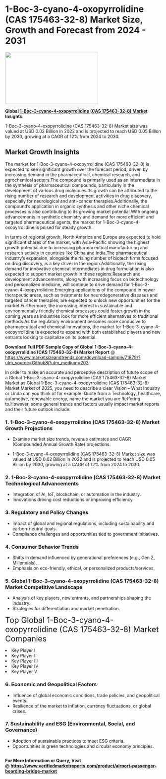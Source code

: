 <H1>1-Boc-3-cyano-4-oxopyrrolidine (CAS 175463-32-8) Market Size, Growth and Forecast from 2024 - 2031</H1><img class="aligncenter size-medium wp-image-584254" src="https://thirdeyenews.in/wp-content/uploads/2024/09/Global-Market-Research-300x168.jpeg" alt="" width="300" height="168" /><p><strong>Global&nbsp;<a href="https://www.marketsizeandtrends.com/download-sample/71879/?utm_source=Github8j?utm_medium=203">1-Boc-3-cyano-4-oxopyrrolidine (CAS 175463-32-8) Market</a> Insights</strong></p><p>1-Boc-3-cyano-4-oxopyrrolidine (CAS 175463-32-8) Market size was valued at USD 0.02 Billion in 2022 and is projected to reach USD 0.05 Billion by 2030, growing at a CAGR of 12% from 2024 to 2030.</p><p><h2>Market Growth Insights</h2> <p>The market for 1-Boc-3-cyano-4-oxopyrrolidine (CAS 175463-32-8) is expected to see significant growth over the forecast period, driven by increasing demand in the pharmaceutical, chemical research, and agrochemical sectors.The compound is primarily used as an intermediate in the synthesis of pharmaceutical compounds, particularly in the development of various drug molecules.Its growth can be attributed to the rising number of research and development activities in drug discovery, especially for neurological and anti-cancer therapies.Additionally, the compound’s application in organic synthesis and other niche chemical processes is also contributing to its growing market potential.With ongoing advancements in synthetic chemistry and demand for more efficient and targeted pharmaceutical agents, the market for 1-Boc-3-cyano-4-oxopyrrolidine is poised for steady growth.</p> <p>In terms of regional growth, North America and Europe are expected to hold significant shares of the market, with Asia-Pacific showing the highest growth potential due to increasing pharmaceutical manufacturing and research activity in countries like China and India.The pharmaceutical industry’s expansion, alongside the rising number of biotech firms focused on drug discovery, is a key driver in the region.Additionally, the rising demand for innovative chemical intermediates in drug formulation is also expected to support market growth in these regions.Research and development advancements, along with increasing focus on biotechnology and personalized medicine, will continue to drive demand for 1-Boc-3-cyano-4-oxopyrrolidine.Emerging applications of the compound in newer therapeutic areas, such as treatments for neurodegenerative diseases and targeted cancer therapies, are expected to unlock new opportunities for the market.Furthermore, the increasing interest in sustainable and environmentally friendly chemical processes could foster growth in the coming years as industries look for more efficient alternatives to traditional methods.As the regulatory environment becomes more conducive to pharmaceutical and chemical innovations, the market for 1-Boc-3-cyano-4-oxopyrrolidine is expected to expand with both established players and new entrants looking to capitalize on its potential.</p> <p><span class=""><strong>Download Full PDF Sample Copy of Global 1-Boc-3-cyano-4-oxopyrrolidine (CAS 175463-32-8) Market Report</strong> @ <a href="https://www.marketsizeandtrends.com/download-sample/71879/?utm_source=Github8j?utm_medium=203" target="_blank">https://www.marketsizeandtrends.com/download-sample/71879/?utm_source=Github8j?utm_medium=203</a></span></p><p>In order to make an accurate and perceptive description of future scope of a Global&nbsp;1-Boc-3-cyano-4-oxopyrrolidine (CAS 175463-32-8) Market Market as Global&nbsp;1-Boc-3-cyano-4-oxopyrrolidine (CAS 175463-32-8) Market Market of 2025, you need to describe a clear Vision &ndash; What Industry or Linda can you think of for example: Quote from a Technology, healthcare, automotive, renewable energy, name the market you are Reffering to.However, some general trends and factors usually impact market reports and their future outlook include:</p><h3>1.&nbsp;<strong>1-Boc-3-cyano-4-oxopyrrolidine (CAS 175463-32-8) Market Growth Projections</strong></h3><ul><li>Examine market size trends, revenue estimates and CAGR (Compounded Annual Growth Rate) projections.</li><li><p>1-Boc-3-cyano-4-oxopyrrolidine (CAS 175463-32-8) Market size was valued at USD 0.02 Billion in 2022 and is projected to reach USD 0.05 Billion by 2030, growing at a CAGR of 12% from 2024 to 2030.</p></li></ul><h3>2.&nbsp;<strong>1-Boc-3-cyano-4-oxopyrrolidine (CAS 175463-32-8) Market Technological Advancements</strong></h3><ul><li>Integration of AI, IoT, blockchain, or automation in the industry.</li><li>Innovations driving cost reductions or improving efficiency.</li></ul><h3>3.&nbsp;<strong>Regulatory and Policy Changes</strong></h3><ul><li>Impact of global and regional regulations, including sustainability and carbon-neutral goals.</li><li>Compliance challenges and opportunities tied to government initiatives.</li></ul><h3>4.&nbsp;<strong>Consumer Behavior Trends</strong></h3><ul><li>Shifts in demand influenced by generational preferences (e.g., Gen Z, Millennials).</li><li>Emphasis on eco-friendly, ethical, or personalized products/services.</li></ul><h3>5.&nbsp;<strong>Global 1-Boc-3-cyano-4-oxopyrrolidine (CAS 175463-32-8) Market Competitive Landscape</strong></h3><ul><li>Analysis of key players, new entrants, and partnerships shaping the industry.</li><li>Strategies for differentiation and market penetration.</li></ul><p data-pm-slice="1 1 []"><span style="color: inherit; font-family: inherit; font-size: 25px;">Top Global 1-Boc-3-cyano-4-oxopyrrolidine (CAS 175463-32-8) Market Companies</span></p><div class="" data-test-id=""><p><li>Key Player I</li><li> Key Player II</li><li> Key Player III</li><li> Key Player IV</li><li> Key Player V</li></p></div><h3>6.&nbsp;<strong>Economic and Geopolitical Factors</strong></h3><ul><li>Influence of global economic conditions, trade policies, and geopolitical events.</li><li>Resilience of the market to inflation, currency fluctuations, or global crises.</li></ul><h3>7.&nbsp;<strong>Sustainability and ESG (Environmental, Social, and Governance)</strong></h3><ul><li>Adoption of sustainable practices to meet ESG criteria.</li><li>Opportunities in green technologies and circular economy principles.</li></ul><h2><strong style="font-size: 14px;">For More Information or Query, Visit @&nbsp;</strong><a style="background-color: #ffffff; font-size: 14px;" href="https://www.marketsizeandtrends.com/report/1-boc-3-cyano-4-oxopyrrolidine-cas-175463-32-8-market/" target="_blank">https://www.verifiedmarketreports.com/product/airport-passenger-boarding-bridge-market</a></h2>